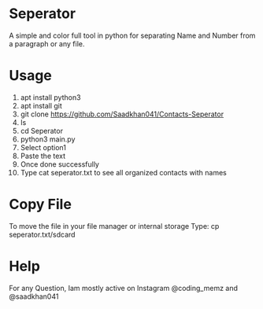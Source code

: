 # Seperator
A simple and color full tool in python for separating Name and Number from a paragraph or any file.  

# Usage
1. apt install python3
2. apt install git
3. git clone https://github.com/Saadkhan041/Contacts-Seperator
4. ls
5. cd Seperator
6. python3 main.py
7. Select option1
8. Paste the text
9. Once done successfully
10. Type cat seperator.txt to see all organized contacts with names

# Copy File

To move the file in your file manager or internal storage
Type:
cp seperator.txt/sdcard

# Help
For any Question, Iam mostly active on Instagram @coding_memz and @saadkhan041


